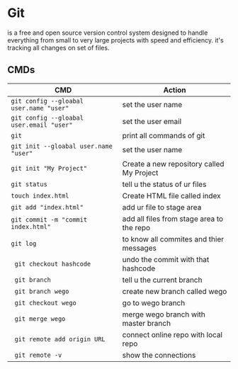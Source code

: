 # Git
is a free and open source version control system designed to handle everything from small to very large projects with speed and efficiency.
it's tracking all changes on set of files.
## CMDs
| CMD | Action |
| --- | ------ |
| <code>git config --gloabal user.name "user"</code> | set the user name |
| <code>git config --gloabal user.email "user"</code> | set the user email |
| <code>git</code> |  print all commands of git |
| <code>git init --gloabal user.name "user"</code> | set the user name |
| <code>git init "My Project"</code> | Create a new repository called My Project |
| <code>git status</code> | tell u the status of ur files |
| <code>touch index.html</code> | Create HTML file called index |
| <code>git add "index.html"</code> | add ur file to stage area |
| <code>git commit -m "commit index.html"</code> | add all files from stage area to the repo |
| <code>git log </code> | to know all commites and thier messages |
| <code> git checkout hashcode </code> | undo the commit with that hashcode |
| <code> git branch </code> | tell u the current branch |
| <code> git branch wego </code> | create new branch called wego |
| <code> git checkout wego </code> | go to wego branch |
| <code> git merge wego </code> | merge wego branch with master branch |
| <code> git remote add origin URL </code> | connect online repo with local repo |
| <code> git remote -v </code> | show the connections |
